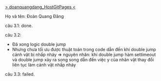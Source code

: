 [> doanquangdang_HostGitPages <](https://karolsw3.github.io/The-Melon-Man/)

Họ và tên: Đoàn Quang Đăng

câu 3.1: done.

câu 3.2:

- Đã xong logic double jump
- Nhưng chưa tối ưu được thuật toán trong code dẫn đến khi double jump cảnh vật bị nhấp nháy
  => nguyên nhân: khi double jump hàm settimeout và double jump xảy ra song song dẫn đến
  việc y của nhân vật thay đổi liên tục làm cảnh vật nhấp nháy

câu 3.3: failed.
